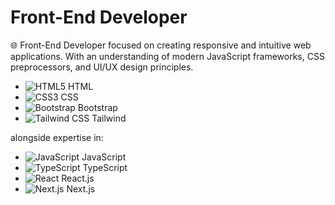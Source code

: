# Front-End Developer

🌐 Front-End Developer focused on creating responsive and intuitive web applications. With an understanding of modern JavaScript frameworks, CSS preprocessors, and UI/UX design principles.

- ![HTML5](https://img.shields.io/badge/-HTML5-E34F26?style=flat&logo=html5&logoColor=white) HTML
- ![CSS3](https://img.shields.io/badge/-CSS3-1572B6?style=flat&logo=css3&logoColor=white) CSS
- ![Bootstrap](https://img.shields.io/badge/-Bootstrap-7952B3?style=flat&logo=bootstrap&logoColor=white) Bootstrap
- ![Tailwind CSS](https://img.shields.io/badge/-TailwindCSS-06B6D4?style=flat&logo=tailwindcss&logoColor=white) Tailwind
 

alongside expertise in:
- ![JavaScript](https://img.shields.io/badge/-JavaScript-F7DF1E?style=flat&logo=javascript&logoColor=black) JavaScript
- ![TypeScript](https://img.shields.io/badge/-TypeScript-3178C6?style=flat&logo=typescript&logoColor=white) TypeScript
- ![React](https://img.shields.io/badge/-React-61DAFB?style=flat&logo=react&logoColor=black) React.js
- ![Next.js](https://img.shields.io/badge/-Next.js-000000?style=flat&logo=next.js&logoColor=white) Next.js

  






